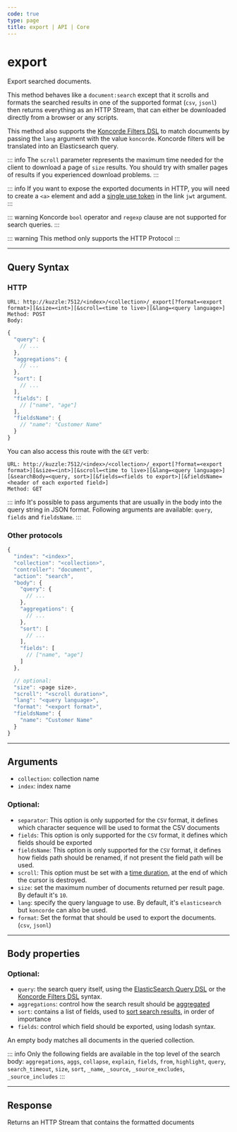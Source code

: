 ```yaml
---
code: true
type: page
title: export | API | Core
---
```


# export

<SinceBadge version="2.17.0"/>

Export searched documents.

This method behaves like a `document:search` except that it scrolls and formats the searched results in one of the supported format (`csv`, `jsonl`) then returns everything as an HTTP Stream,
that can either be downloaded directly from a browser or any scripts.

This method also supports the [Koncorde Filters DSL](/core/2/api/koncorde-filters-syntax) to match documents by passing the `lang` argument with the value `koncorde`.
Koncorde filters will be translated into an Elasticsearch query.

::: info
The `scroll` parameter represents the maximum time needed for the client to download a page of `size` results.
You should try with smaller pages of results if you experienced download problems.
:::

::: info
If you want to expose the exported documents in HTTP, you will need to create a `<a>` element and add a [single use token](/core/2/api/controllers/auth/create-token) in the link `jwt` argument.
:::

::: warning
Koncorde `bool` operator and `regexp` clause are not supported for search queries.
:::

::: warning
This method only supports the HTTP Protocol
:::

---

## Query Syntax

### HTTP

```http
URL: http://kuzzle:7512/<index>/<collection>/_export[?format=<export format>][&size=<int>][&scroll=<time to live>][&lang=<query language>]
Method: POST
Body:
```

```js
{
  "query": {
    // ...
  },
  "aggregations": {
    // ...
  },
  "sort": [
    // ...
  ],
  "fields": [
    // ["name", "age"]
  ],
  "fieldsName": {
    // "name": "Customer Name"
  }
}
```

You can also access this route with the `GET` verb:

```http
URL: http://kuzzle:7512/<index>/<collection>/_export[?format=<export format>][&size=<int>][&scroll=<time to live>][&lang=<query language>][&searchBody=<query, sort>][&fields=<fields to export>][&fieldsName=<header of each exported field>]
Method: GET
```

::: info
It's possible to pass arguments that are usually in the body into the query string in JSON format.
Following arguments are available: `query`, `fields` and `fieldsName`.
:::

### Other protocols

```js
{
  "index": "<index>",
  "collection": "<collection>",
  "controller": "document",
  "action": "search",
  "body": {
    "query": {
      // ...
    },
    "aggregations": {
      // ...
    },
    "sort": [
      // ...
    ],
    "fields": [
      // ["name", "age"]
    ]
  },

  // optional:
  "size": <page size>,
  "scroll": "<scroll duration>",
  "lang": "<query language>",
  "format": "<export format>",
  "fieldsName": {
    "name": "Customer Name"
  }
}
```

---

## Arguments

- `collection`: collection name
- `index`: index name

### Optional:

- `separator`: This option is only supported for the `CSV` format, it defines which character sequence will be used to format the CSV documents
- `fields`: This option is only supported for the `CSV` format, it defines which fields should be exported
- `fieldsName`: This option is only supported for the `CSV` format, it defines how fields path should be renamed, if not present the field path will be used.
- `scroll`: This option must be set with a [time duration](https://www.elastic.co/guide/en/elasticsearch/reference/7.4/common-options.html#time-units), at the end of which the cursor is destroyed.
- `size`: set the maximum number of documents returned per result page. By default it's `10`.
- `lang`: specify the query language to use. By default, it's `elasticsearch` but `koncorde` can also be used.
- `format`: Set the format that should be used to export the documents. (`csv`, `jsonl`)

---

## Body properties

### Optional:

- `query`: the search query itself, using the [ElasticSearch Query DSL](https://www.elastic.co/guide/en/elasticsearch/reference/7.4/query-dsl.html) or the [Koncorde Filters DSL](/core/2/api/koncorde-filters-syntax) syntax.
- `aggregations`: control how the search result should be [aggregated](https://www.elastic.co/guide/en/elasticsearch/reference/7.4/search-aggregations.html)
- `sort`: contains a list of fields, used to [sort search results](https://www.elastic.co/guide/en/elasticsearch/reference/7.4/search-request-sort.html), in order of importance
- `fields`: control which field should be exported, using lodash syntax.

An empty body matches all documents in the queried collection.

::: info
Only the following fields are available in the top level of the search body: `aggregations`, `aggs`, `collapse`, `explain`, `fields`, `from`, `highlight`, `query`, `search_timeout`, `size`, `sort`, `_name`, `_source`, `_source_excludes`, `_source_includes`
:::

---

## Response

Returns an HTTP Stream that contains the formatted documents
